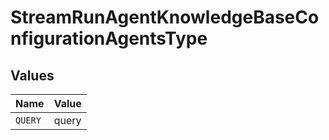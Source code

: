 # StreamRunAgentKnowledgeBaseConfigurationAgentsType


## Values

| Name    | Value   |
| ------- | ------- |
| `QUERY` | query   |
